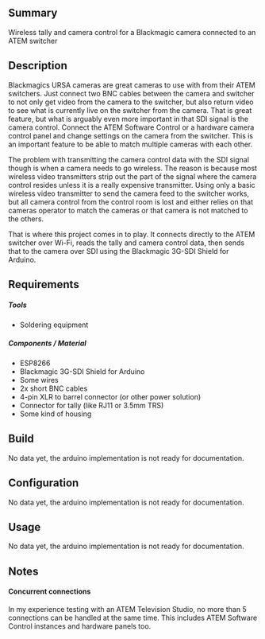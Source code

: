 ## Summary
Wireless tally and camera control for a Blackmagic camera connected to an ATEM switcher

## Description
Blackmagics URSA cameras are great cameras to use with from their ATEM switchers.
Just connect two BNC cables between the camera and switcher to not only get video from the camera to the switcher, but also return video to see what is currently live on the switcher from the camera.
That is great feature, but what is arguably even more important in that SDI signal is the camera control.
Connect the ATEM Software Control or a hardware camera control panel and change settings on the camera from the switcher.
This is an important feature to be able to match multiple cameras with each other.

The problem with transmitting the camera control data with the SDI signal though is when a camera needs to go wireless.
The reason is because most wireless video transmitters strip out the part of the signal where the camera control resides unless it is a really expensive transmitter.
Using only a basic wireless video transmitter to send the camera feed to the switcher works, but all camera control from the control room is lost and either relies on that cameras operator to match the cameras or that camera is not matched to the others.

That is where this project comes in to play.
It connects directly to the ATEM switcher over Wi-Fi, reads the tally and camera control data, then sends that to the camera over SDI using the Blackmagic 3G-SDI Shield for Arduino.
<!-- For a more inexpensive solution, it is also possible to send the camera control data to some Blackmagic cameras over Bluetooth.
There might be apps created in the future to display tally and send camera control data over bluetooth. -->

## Requirements
##### Tools
* Soldering equipment

##### Components / Material
* ESP8266
* Blackmagic 3G-SDI Shield for Arduino
* Some wires
* 2x short BNC cables
* 4-pin XLR to barrel connector (or other power solution)
* Connector for tally (like RJ11 or 3.5mm TRS)
* Some kind of housing

## Build
No data yet, the arduino implementation is not ready for documentation.

## Configuration
No data yet, the arduino implementation is not ready for documentation.

## Usage
No data yet, the arduino implementation is not ready for documentation.

## Notes

#### Concurrent connections
In my experience testing with an ATEM Television Studio, no more than 5 connections can be handled at the same time. This includes ATEM Software Control instances and hardware panels too.

